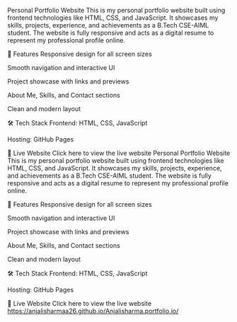 Personal Portfolio Website
This is my personal portfolio website built using frontend technologies like HTML, CSS, and JavaScript. It showcases my skills, projects, experience, and achievements as a B.Tech CSE-AIML student. The website is fully responsive and acts as a digital resume to represent my professional profile online.

🚀 Features
Responsive design for all screen sizes

Smooth navigation and interactive UI

Project showcase with links and previews

About Me, Skills, and Contact sections

Clean and modern layout

🛠️ Tech Stack
Frontend: HTML, CSS, JavaScript

Hosting: GitHub Pages

🔗 Live Website
Click here to view the live website
 Personal Portfolio Website
This is my personal portfolio website built using frontend technologies like HTML, CSS, and JavaScript. It showcases my skills, projects, experience, and achievements as a B.Tech CSE-AIML student. The website is fully responsive and acts as a digital resume to represent my professional profile online.

🚀 Features
Responsive design for all screen sizes

Smooth navigation and interactive UI

Project showcase with links and previews

About Me, Skills, and Contact sections

Clean and modern layout

🛠️ Tech Stack
Frontend: HTML, CSS, JavaScript

Hosting: GitHub Pages

🔗 Live Website
Click here to view the live website
https://anjalisharmaa26.github.io/Anjalisharma.portfolio.io/
